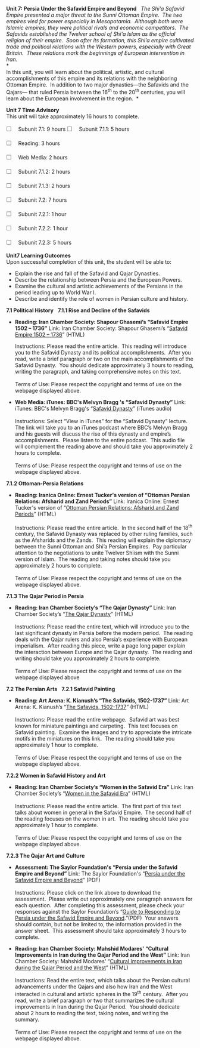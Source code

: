 **Unit 7: Persia Under the Safavid Empire and Beyond** <span
id="7"></span> 
*The Shi’a Safavid Empire presented a major threat to the Sunni Ottoman
Empire.  The two empires vied for power especially in Mesopotamia. 
Although both were Islamic empires, they were political rivals and
economic competitors.  The Safavids established the Twelver school of
Shi'a Islam as the official religion of their empire.  Soon after its
formation, this Shi’a empire cultivated trade and political relations
with the Western powers, especially with Great Britain.  These relations
mark the beginnings of European intervention in Iran.*  
 *             
 In this unit, you will learn about the political, artistic, and
cultural accomplishments of this empire and its relations with the
neighboring Ottoman Empire.  In addition to two major dynasties—the
Safavids and the Qajars— that ruled Persia between the 16<sup>th</sup>
to the 20<sup>th</sup> centuries, you will learn about the European
involvement in the region.  *

**Unit 7 Time Advisory**  
This unit will take approximately 16 hours to complete.  
  
 <span
style="color: rgb(85, 85, 85); font-family: 'Myriad Pro', 'Gill Sans', 'Gill Sans MT', Calibri, sans-serif; font-size: 16px; line-height: 24px; text-align: left; -webkit-text-size-adjust: none; ">☐
   </span>Subunit 7.1: 9 hours
<span
style="color: rgb(85, 85, 85); font-family: 'Myriad Pro', 'Gill Sans', 'Gill Sans MT', Calibri, sans-serif; font-size: 16px; line-height: 24px; text-align: left; -webkit-text-size-adjust: none; ">☐
   </span>Subunit 7.1.1: 5 hours

<span
style="color: rgb(85, 85, 85); font-family: 'Myriad Pro', 'Gill Sans', 'Gill Sans MT', Calibri, sans-serif; font-size: 16px; line-height: 24px; text-align: left; -webkit-text-size-adjust: none; ">☐
   </span>Reading: 3 hours  
  
 <span
style="color: rgb(85, 85, 85); font-family: 'Myriad Pro', 'Gill Sans', 'Gill Sans MT', Calibri, sans-serif; font-size: 16px; line-height: 24px; text-align: left; -webkit-text-size-adjust: none; ">☐
   </span>Web Media: 2 hours

<span
style="color: rgb(85, 85, 85); font-family: 'Myriad Pro', 'Gill Sans', 'Gill Sans MT', Calibri, sans-serif; font-size: 16px; line-height: 24px; text-align: left; -webkit-text-size-adjust: none; ">☐
   </span>Subunit 7.1.2: 2 hours  
  
 <span
style="color: rgb(85, 85, 85); font-family: 'Myriad Pro', 'Gill Sans', 'Gill Sans MT', Calibri, sans-serif; font-size: 16px; line-height: 24px; text-align: left; -webkit-text-size-adjust: none; ">☐
   </span>Subunit 7.1.3: 2 hours

<span
style="color: rgb(85, 85, 85); font-family: 'Myriad Pro', 'Gill Sans', 'Gill Sans MT', Calibri, sans-serif; font-size: 16px; line-height: 24px; text-align: left; -webkit-text-size-adjust: none; ">☐
   </span>Subunit 7.2: 7 hours

<span
style="color: rgb(85, 85, 85); font-family: 'Myriad Pro', 'Gill Sans', 'Gill Sans MT', Calibri, sans-serif; font-size: 16px; line-height: 24px; text-align: left; -webkit-text-size-adjust: none; ">☐
   </span>Subunit 7.2.1: 1 hour  
  
 <span
style="color: rgb(85, 85, 85); font-family: 'Myriad Pro', 'Gill Sans', 'Gill Sans MT', Calibri, sans-serif; font-size: 16px; line-height: 24px; text-align: left; -webkit-text-size-adjust: none; ">☐
   </span>Subunit 7.2.2: 1 hour  
  
 <span
style="color: rgb(85, 85, 85); font-family: 'Myriad Pro', 'Gill Sans', 'Gill Sans MT', Calibri, sans-serif; font-size: 16px; line-height: 24px; text-align: left; -webkit-text-size-adjust: none; ">☐
   </span>Subunit 7.2.3: 5 hours

**Unit7 Learning Outcomes**  
Upon successful completion of this unit, the student will be able to:  
-   Explain the rise and fall of the Safavid and Qajar Dynasties.
-   Describe the relationship between Persia and the European Powers.
-   Examine the cultural and artistic achievements of the Persians in
    the period leading up to World War I.
-   Describe and identify the role of women in Persian culture and
    history.

**7.1 Political History** <span id="7.1"></span> 
**7.1.1 Rise and Decline of the Safavids** <span id="7.1.1"></span> 
-   **Reading: Iran Chamber Society: Shapour Ghasemi’s “Safavid Empire
    1502 – 1736”**
    Link: Iran Chamber Society: Shapour Ghasemi’s “[Safavid Empire 1502
    – 1736](http://www.iranchamber.com/history/safavids/safavids.php)”
    (HTML)  
      
     Instructions: Please read the entire article.  This reading will
    introduce you to the Safavid Dynasty and its political
    accomplishments.  After you read, write a brief paragraph or two on
    the main accomplishments of the Safavid Dynasty.  You should
    dedicate approximately 3 hours to reading, writing the paragraph,
    and taking comprehensive notes on this text.  
        
     Terms of Use: Please respect the copyright and terms of use on the
    webpage displayed above.

-   **Web Media: iTunes: BBC's Melvyn Bragg 's “Safavid Dynasty”**
    Link: iTunes: BBC's Melvyn Bragg's “[Safavid
    Dynasty](http://itunes.apple.com/us/podcast/iot-safavid-dynasty-12-jan-12/id73330895?i=109374097)”
    (iTunes audio)  
        
     Instructions: Select “View in iTunes” for the “Safavid Dynasty”
    lecture.  The link will take you to an iTunes podcast where BBC’s
    Melvyn Bragg and his guests will discuss the rise of this dynasty
    and empire’s accomplishments.  Please listen to the entire podcast. 
    This audio file will complement the reading above and should take
    you approximately 2 hours to complete.   
        
     Terms of Use: Please respect the copyright and terms of use on the
    webpage displayed above.

**7.1.2 Ottoman-Persia Relations** <span id="7.1.2"></span> 
-   **Reading: Iranica Online: Ernest Tucker's version of “Ottoman
    Persian Relations: Afsharid and Zand Periods”**
    Link: Iranica Online: Ernest Tucker's version of “[Ottoman Persian
    Relations: Afsharid and Zand
    Periods](http://www.iranicaonline.org/articles/ottoman-persian-relations-ii-afsharid-and-zand-periods)”
    (HTML)  
        
     Instructions: Please read the entire article.  In the second half
    of the 18<sup>th</sup> century, the Safavid Dynasty was replaced by
    other ruling families, such as the Afsharids and the Zands.  This
    reading will explain the diplomacy between the Sunni Ottoman and
    Shi’a Persian Empires.  Pay particular attention to the negotiations
    to unite Twelver Shiism with the Sunni version of Islam.  The
    reading and taking notes should take you approximately 2 hours to
    complete.  
        
     Terms of Use: Please respect the copyright and terms of use on the
    webpage displayed above.

**7.1.3 The Qajar Period in Persia** <span id="7.1.3"></span> 
-   **Reading: Iran Chamber Society’s “The Qajar Dynasty”**
    Link: Iran Chamber Society’s “[The Qajar
    Dynasty](http://www.iranchamber.com/history/qajar/qajar.php)”
    (HTML)  
        
     Instructions: Please read the entire text, which will introduce you
    to the last significant dynasty in Persia before the modern period. 
    The reading deals with the Qajar rulers and also Persia’s experience
    with European imperialism.  After reading this piece, write a page
    long paper explain the interaction between Europe and the Qajar
    dynasty.  The reading and writing should take you approximately 2
    hours to complete.  
        
     Terms of Use: Please respect the copyright and terms of use on the
    webpage displayed above

**7.2 The Persian Arts** <span id="7.2"></span> 
**7.2.1 Safavid Painting** <span id="7.2.1"></span> 
-   **Reading: Art Arena: K. Kianush’s “The Safavids, 1502-1737”**
    Link: Art Arena: K. Kianush’s “[The Safavids,
    1502-1737](http://www.art-arena.com/safavidart.htm)” (HTML)  
        
     Instructions: Please read the entire webpage.  Safavid art was best
    known for miniature paintings and carpeting.  This text focuses on
    Safavid painting.  Examine the images and try to appreciate the
    intricate motifs in the miniatures on this link.  The reading should
    take you approximately 1 hour to complete.  
        
     Terms of Use: Please respect the copyright and terms of use on the
    webpage displayed above.

**7.2.2 Women in Safavid History and Art** <span id="7.2.2"></span> 
-   **Reading: Iran Chamber Society’s “Women in the Safavid Era”**
    Link: Iran Chamber Society’s “[Women in the Safavid
    Era](http://www.iranchamber.com/history/articles/women_safavid_era.php)”
    (HTML)  
        
     Instructions: Please read the entire article.  The first part of
    this text talks about women in general in the Safavid Empire.  The
    second half of the reading focuses on the women in art.  The reading
    should take you approximately 1 hour to complete.  
        
     Terms of Use: Please respect the copyright and terms of use on the
    webpage displayed above.

**7.2.3 The Qajar Art and Culture** <span id="7.2.3"></span> 
-   **Assessment: The Saylor Foundation's “Persia under the Safavid
    Empire and Beyond”**
    Link: The Saylor Foundation's “[Persia under the Safavid Empire and
    Beyond](http://www.saylor.org/site/wp-content/uploads/2012/04/HIST231-Unit-7-Persia-under-the-Safavid-Empire-and-Beyond-FINAL.pdf)”
    (PDF)  
        
     Instructions: Please click on the link above to download the
    assessment.  Please write out approximately one paragraph answers
    for each question.  After completing this assessment, please check
    your responses against the Saylor Foundation’s “[Guide to Responding
    to Persia under the Safavid Empire and
    Beyond](http://www.saylor.org/site/wp-content/uploads/2012/04/HIST231-Unit-7-Guide-to-Responding-to-Persia-under-the-Safavid-Empire-and-Beyond-FINAL.pdf).”(PDF) 
    Your answers should contain, but not be limited to, the information
    provided in the answer sheet.  This assessment should take
    approximately 3 hours to complete.

-   **Reading: Iran Chamber Society: Mahshid Modares' “Cultural
    Improvements in Iran during the Qajar Period and the West”**
    Link: Iran Chamber Society: Mahshid Modares' “[Cultural Improvements
    in Iran during the Qajar Period and the
    West](http://www.iranchamber.com/culture/articles/cultural_improvements_iran_qajar.php)”
    (HTML)  
        
     Instructions: Read the entire text, which talks about the Persian
    cultural advancements under the Qajars and also how Iran and the
    West interacted in cultural and artistic spheres in the
    19<sup>th</sup> century.  After you read, write a brief paragraph or
    two that summarizes the cultural improvements in Iran during the
    Qajar Period.  You should dedicate about 2 hours to reading the
    text, taking notes, and writing the summary.  
        
     Terms of Use: Please respect the copyright and terms of use on the
    webpage displayed above.


